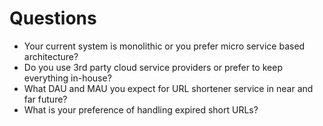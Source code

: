 # Questions

* Your current system is monolithic or you prefer micro service based architecture?
* Do you use 3rd party cloud service providers or prefer to keep everything in-house?
* What DAU and MAU you expect for URL shortener service in near and far future?
* What is your preference of handling expired short URLs?

